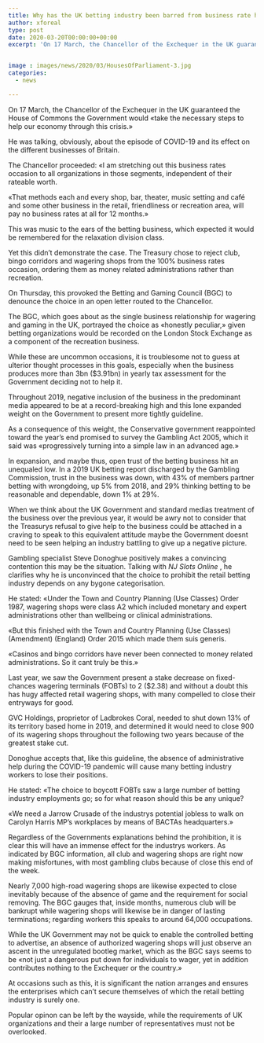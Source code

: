 ```yaml
---
title: Why has the UK betting industry been barred from business rate help
author: xforeal 
type: post
date: 2020-03-20T00:00:00+00:00
excerpt: 'On 17 March, the Chancellor of the Exchequer in the UK guaranteed the House of Commons the Government would "take the necessary steps to help our economy through this crisis '


image : images/news/2020/03/HousesOfParliament-3.jpg
categories:
  - news

---
```

On 17 March, the Chancellor of the Exchequer in the UK guaranteed the House of Commons the Government would &#171;take the necessary steps to help our economy through this crisis.&#187; 

He was talking, obviously, about the episode of COVID-19 and its effect on the different businesses of Britain. 

The Chancellor proceeded: &#171;I am stretching out this business rates occasion to all organizations in those segments, independent of their rateable worth. 

&#171;That methods each and every shop, bar, theater, music setting and café and some other business in the retail, friendliness or recreation area, will pay no business rates at all for 12 months.&#187; 

This was music to the ears of the betting business, which expected it would be remembered for the relaxation division class. 

Yet this didn&#8217;t demonstrate the case. The Treasury chose to reject club, bingo corridors and wagering shops from the 100&percnt; business rates occasion, ordering them as money related administrations rather than recreation. 

On Thursday, this provoked the Betting and Gaming Council (BGC) to denounce the choice in an open letter routed to the Chancellor. 

The BGC, which goes about as the single business relationship for wagering and gaming in the UK, portrayed the choice as &#171;honestly peculiar,&#187; given betting organizations would be recorded on the London Stock Exchange as a component of the recreation business. 

While these are uncommon occasions, it is troublesome not to guess at ulterior thought processes in this goals, especially when the business produces more than 3bn ($3.91bn) in yearly tax assessment for the Government deciding not to help it. 

Throughout 2019, negative inclusion of the business in the predominant media appeared to be at a record-breaking high and this lone expanded weight on the Government to present more tightly guideline. 

As a consequence of this weight, the Conservative government reappointed toward the year&#8217;s end promised to survey the Gambling Act 2005, which it said was &#171;progressively turning into a simple law in an advanced age.&#187; 

In expansion, and maybe thus, open trust of the betting business hit an unequaled low. In a 2019 UK betting report discharged by the Gambling Commission, trust in the business was down, with 43&percnt; of members partner betting with wrongdoing, up 5&percnt; from 2018, and 29&percnt; thinking betting to be reasonable and dependable, down 1&percnt; at 29&percnt;. 

When we think about the UK Government and standard medias treatment of the business over the previous year, it would be awry not to consider that the Treasurys refusal to give help to the business could be attached in a craving to speak to this equivalent attitude maybe the Government doesnt need to be seen helping an industry battling to give up a negative picture. 

Gambling specialist Steve Donoghue positively makes a convincing contention this may be the situation. Talking with _NJ Slots Online_ , he clarifies why he is unconvinced that the choice to prohibit the retail betting industry depends on any bygone categorisation. 

He stated: &#171;Under the Town and Country Planning (Use Classes) Order 1987, wagering shops were class A2 which included monetary and expert administrations other than wellbeing or clinical administrations. 

&#171;But this finished with the Town and Country Planning (Use Classes) (Amendment) (England) Order 2015 which made them suis generis. 

&#171;Casinos and bingo corridors have never been connected to money related administrations. So it cant truly be this.&#187; 

Last year, we saw the Government present a stake decrease on fixed-chances wagering terminals (FOBTs) to 2 ($2.38) and without a doubt this has hugy affected retail wagering shops, with many compelled to close their entryways for good. 

GVC Holdings, proprietor of Ladbrokes Coral, needed to shut down 13&percnt; of its territory based home in 2019, and determined it would need to close 900 of its wagering shops throughout the following two years because of the greatest stake cut. 

Donoghue accepts that, like this guideline, the absence of administrative help during the COVID-19 pandemic will cause many betting industry workers to lose their positions. 

He stated: &#171;The choice to boycott FOBTs saw a large number of betting industry employments go; so for what reason should this be any unique? 

&#171;We need a Jarrow Crusade of the industrys potential jobless to walk on Carolyn Harris MP&#8217;s workplaces by means of BACTAs headquarters.&#187; 

Regardless of the Governments explanations behind the prohibition, it is clear this will have an immense effect for the industrys workers. As indicated by BGC information, all club and wagering shops are right now making misfortunes, with most gambling clubs because of close this end of the week. 

Nearly 7,000 high-road wagering shops are likewise expected to close inevitably because of the absence of game and the requirement for social removing. The BGC gauges that, inside months, numerous club will be bankrupt while wagering shops will likewise be in danger of lasting terminations; regarding workers this speaks to around 64,000 occupations. 

While the UK Government may not be quick to enable the controlled betting to advertise, an absence of authorized wagering shops will just observe an ascent in the unregulated bootleg market, which as the BGC says seems to be &#171;not just a dangerous put down for individuals to wager, yet in addition contributes nothing to the Exchequer or the country.&#187; 

At occasions such as this, it is significant the nation arranges and ensures the enterprises which can&#8217;t secure themselves of which the retail betting industry is surely one. 

Popular opinon can be left by the wayside, while the requirements of UK organizations and their a large number of representatives must not be overlooked.